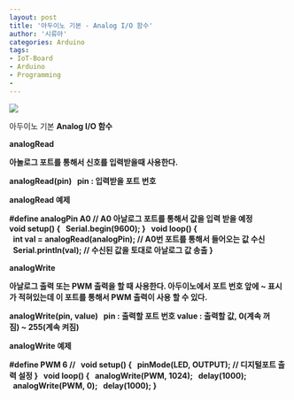 ```yaml
---
layout: post
title: '아두이노 기본 - Analog I/O 함수'
author: '시류아'
categories: Arduino
tags:
- IoT-Board
- Arduino
- Programming
-
---
```



<script> location.href='https://cafe.naver.com/develoid/776062' ; </script>

<p>
 <p>
  <img src="https://dthumb-phinf.pstatic.net/?src=%22http%3A%2F%2Fblogfiles.naver.net%2FMjAxNzAxMThfMzEg%2FMDAxNDg0NzA0Njg4MzAz.VWtKvbqVQ_kKZEOPMnL-JVOtsOcVXNDRwFEVUQnoiEEg.OR6WkRiQ21_kcqV1_wE9f9oFZ0alrIDO_UNWf8TISf0g.JPEG.searphiel9%2Farduino_logo.jpg%22&amp;type=cafe_wa740">
 </p>
</p>
<p>
 <p>
  <p>
   아두이노 기본
   <b>Analog I/O 함수
  </p>
 </p>
</p>
<p>
 <p>
  <p>
   analogRead
  </p>
 </p>
</p>
<p>
 <p>아놀로그 포트를 통해서 신호를 입력받을때 사용한다.</p>
</p>
<p>
 <p>
  <p>
   analogRead(pin)
   <b>&nbsp;
   <b>pin&nbsp;:&nbsp;입력받을&nbsp;포트&nbsp;번호
  </p>
 </p>
</p>
<p>
 <p>analogRead&nbsp;예제</p>
</p>
<p>
 <p>
  <p>
   #define&nbsp;analogPin&nbsp;A0&nbsp;//&nbsp;A0&nbsp;아날로그&nbsp;포트를&nbsp;통해서&nbsp;값을&nbsp;입력&nbsp;받을&nbsp;예정
   <b>&nbsp;
   <b>void&nbsp;setup()&nbsp;{
   <b>&nbsp;&nbsp;Serial.begin(9600);
   <b>}
   <b>&nbsp;
   <b>void&nbsp;loop()&nbsp;{
   <b>&nbsp;&nbsp;int&nbsp;val&nbsp;=&nbsp;analogRead(analogPin);&nbsp;//&nbsp;A0번&nbsp;포트를&nbsp;통해서&nbsp;들어오는&nbsp;값&nbsp;수신
   <b>&nbsp;&nbsp;Serial.println(val);&nbsp;//&nbsp;수신된&nbsp;값을&nbsp;토대로&nbsp;아날로그&nbsp;값&nbsp;송출
   <b>}
  </p>
 </p>
</p>
<p>
 <p>
  <p></p>
 </p>
</p>
<p>
 <p>
  <p>
   analogWrite
  </p>
 </p>
</p>
<p>
 <p>아날로그 출력 또는 PWM 출력을 할 때 사용한다. 아두이노에서 포트 번호 앞에 ~ 표시가 적혀있는데 이 포트를 통해서 PWM 출력이 사용 할 수 있다.</p>
</p>
<p>
 <p>
  <p>
   analogWrite(pin,&nbsp;value)
   <b>&nbsp;
   <b>pin&nbsp;:&nbsp;출력할&nbsp;포트&nbsp;번호
   <b>value&nbsp;:&nbsp;출력할&nbsp;값,&nbsp;0(계속&nbsp;꺼짐)&nbsp;~&nbsp;255(계속&nbsp;켜짐)
  </p>
 </p>
</p>
<p>
 <p>analogWrite&nbsp;예제</p>
</p>
<p>
 <p>
  <p>
   #define&nbsp;PWM&nbsp;6&nbsp;//
   <b>&nbsp;
   <b>void&nbsp;setup()&nbsp;{
   <b>&nbsp;&nbsp;pinMode(LED,&nbsp;OUTPUT);&nbsp;//&nbsp;디지털포트&nbsp;출력&nbsp;설정
   <b>}
   <b>&nbsp;
   <b>void&nbsp;loop()&nbsp;{
   <b>&nbsp;&nbsp;analogWrite(PWM,&nbsp;1024);
   <b>&nbsp;&nbsp;delay(1000);
   <b>&nbsp;&nbsp;analogWrite(PWM,&nbsp;0);
   <b>&nbsp;&nbsp;delay(1000);
   <b>}
  </p>
 </p>
</p>
<p>
 <p></p>
</p>
